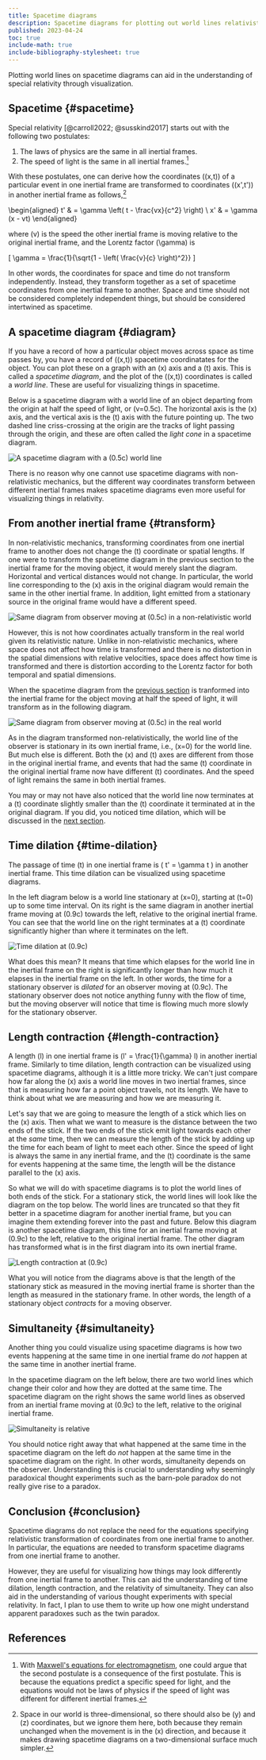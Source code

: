 ```yaml
---
title: Spacetime diagrams
description: Spacetime diagrams for plotting out world lines relativistically.
published: 2023-04-24
toc: true
include-math: true
include-bibliography-stylesheet: true
---
```


Plotting world lines on spacetime diagrams can aid in the understanding of
special relativity through visualization.

## Spacetime {#spacetime}

Special relativity [@carroll2022; @susskind2017] starts out with
the following two postulates:

1.   The laws of physics are the same in all inertial frames.
2.   The speed of light is the same in all inertial frames.[^maxwell]

[^maxwell]: With [Maxwell's equations for electromagnetism],
one could argue that the second postulate is a consequence of the first postulate.
This is because the equations predict a specific speed for light,
and the equations would not be laws of physics
if the speed of light was different for different inertial frames.

With these postulates, one can derive how the coordinates \((x,t)\)
of a particular event in one inertial frame are transformed
to coordinates \((x',t')\) in another inertial frame as follows,[^ignored-yz]

\begin{aligned}
t' & = \gamma \left( t - \frac{vx}{c^2} \right) \\
x' & = \gamma (x - vt)
\end{aligned}

where \(v\) is the speed the other inertial frame is moving relative to the original inertial frame,
and the Lorentz factor \(\gamma\) is

\[ \gamma = \frac{1}{\sqrt{1 - \left( \frac{v}{c} \right)^2}} \]

[^ignored-yz]: Space in our world is three-dimensional, so there should also
be \(y\) and \(z\) coordinates, but we ignore them here, both because they
remain unchanged when the movement is in the \(x\) direction,
and because it makes drawing spacetime diagrams on a two-dimensional
surface much simpler.

In other words, the coordinates for space and time do not transform independently.
Instead, they transform together as a set of spacetime coordinates from one inertial frame to another.
Space and time should not be considered completely independent things,
but should be considered intertwined as spacetime.

## A spacetime diagram {#diagram}

If you have a record of how a particular object moves across space as time passes by,
you have a record of \((x,t)\) spacetime coordinatates for the object.
You can plot these on a graph with an \(x\) axis and a \(t\) axis.
This is called a _spacetime diagram_, and the plot of the \((x,t)\) coordinates
is called a _world line_.  These are useful for visualizing things in spacetime.

Below is a spacetime diagram with a world line of an object departing from the origin at
half the speed of light, or \(v=0.5c\).  The horizontal axis is the \(x\) axis,
and the vertical axis is the \(t\) axis with the future pointing up.
The two dashed line criss-crossing at the origin
are the tracks of light passing through the origin, and these are often called
the _light cone_ in a spacetime diagram.

![A spacetime diagram with a \(0.5c\) world line](/diagrams/article/relativity/diagrams/worldline.svg)

There is no reason why one cannot use spacetime diagrams with non-relativistic mechanics,
but the different way coordinates transform between different inertial frames
makes spacetime diagrams even more useful for visualizing things in relativity.

## From another inertial frame {#transform}

In non-relativistic mechanics, transforming coordinates from one inertial frame
to another does not change the \(t\) coordinate or spatial lengths.
If one were to transform the spacetime diagram in the previous section to the inertial
frame for the moving object, it would merely slant the diagram.
Horizontal and vertical distances would not change.
In particular, the world line corresponding to the \(x\) axis
in the original diagram would remain the same in the other inertial frame.
In addition, light emitted from a stationary source in the original frame
would have a different speed.

![Same diagram from observer moving at \(0.5c\) in a non-relativistic world](/diagrams/article/relativity/diagrams/worldline-nonrelativistic.svg)

However, this is not how coordinates actually transform in the real world given its relativistic nature.
Unlike in non-relativistic mechanics, where space does not affect how time is transformed
and there is no distortion in the spatial dimensions with relative velocities,
space does affect how time is transformed and there is distortion according to the Lorentz factor
for both temporal and spatial dimensions.

When the spacetime diagram from the [previous section](#diagram) is tranformed into
the inertial frame for the object moving at half the speed of light, it will transform
as in the following diagram.

![Same diagram from observer moving at \(0.5c\) in the real world](/diagrams/article/relativity/diagrams/worldline-50.svg)

As in the diagram transformed non-relativistically, the world line of the observer is stationary
in its own inertial frame, i.e., \(x=0\) for the world line.  But much else is different.
Both the \(x\) and \(t\) axes are different from those in the original inertial frame,
and events that had the same \(t\) coordinate in the original inertial frame now have
different \(t\) coordinates.  And the speed of light remains the same in both inertial frames.

You may or may not have also noticed that the world line now terminates at a \(t\) coordinate
slightly smaller than the \(t\) coordinate it terminated at in the original diagram.
If you did, you noticed time dilation, which will be discussed in the [next section](#time-dilation).

## Time dilation {#time-dilation}

The passage of time \(t\) in one inertial frame is \( t' = \gamma t \) in another inertial frame.
This time dilation can be visualized using spacetime diagrams.

In the left diagram below is a world line stationary at \(x=0\),
starting at \(t=0\) up to some time interval.
On its right is the same diagram in another inertial frame moving at \(0.9c\)
towards the left, relative to the original inertial frame.
You can see that the world line on the right terminates at a \(t\) coordinate
significantly higher than where it terminates on the left.

![Time dilation at \(0.9c\)](/diagrams/article/relativity/diagrams/time-dilation.svg)

What does this mean?  It means that time which elapses for the world line
in the inertial frame on the right is significantly longer than how much it
elapses in the inertial frame on the left.  In other words, the time for
a stationary observer is _dilated_ for an observer moving at \(0.9c\).
The stationary observer does not notice anything funny with the flow
of time, but the moving observer will notice that time is flowing much
more slowly for the stationary observer.

## Length contraction {#length-contraction}

A length \(l\) in one inertial frame is \(l' = \frac{1}{\gamma} l\) in another inertial frame.
Similarly to time dilation, length contraction can be visualized using spacetime diagrams,
although it is a little more tricky.
We can't just compare how far along the \(x\) axis a world line moves in two inertial frames,
since that is measuring how far a point object travels, not its length.
We have to think about what we are measuring and how we are measuring it.

Let's say that we are going to measure the length of a stick which lies on the \(x\) axis.
Then what we want to measure is the distance between the two ends of the stick.
If the two ends of the stick emit light towards each other at the _same_ time,
then we can measure the length of the stick by adding up the time for each beam of light
to meet each other.  Since the speed of light is always the same in any inertial frame,
and the \(t\) coordinate is the same for events happening at the same time,
the length will be the distance parallel to the \(x\) axis.

So what we will do with spacetime diagrams is to plot the world lines of both ends
of the stick.  For a stationary stick, the world lines will look like the diagram
on the top below.  The world lines are truncated so that they fit better in a
spacetime diagram for another inertial frame, but you can imagine them extending
forever into the past and future.  Below this diagram is another spacetime diagram,
this time for an inertial frame moving at \(0.9c\) to the left,
relative to the original inertial frame.  The other diagram has transformed
what is in the first diagram into its own inertial frame.

![Length contraction at \(0.9c\)](/diagrams/article/relativity/diagrams/length-contraction.svg)

What you will notice from the diagrams above is that the length of the stationary stick
as measured in the moving inertial frame is shorter than the length as measured in the
stationary frame.  In other words, the length of a stationary object _contracts_
for a moving observer.

## Simultaneity {#simultaneity}

Another thing you could visualize using spacetime diagrams is how two events
happening at the same time in one inertial frame do _not_ happen at the same time
in another inertial frame.

In the spacetime diagram on the left below, there are two world lines which change
their color and how they are dotted at the same time.  The spacetime diagram on
the right shows the same world lines as observed from an inertial frame moving
at \(0.9c\) to the left, relative to the original inertial frame.

![Simultaneity is relative](/diagrams/article/relativity/diagrams/simultaneity.svg)

You should notice right away that what happened at the same time in the
spacetime diagram on the left do _not_ happen at the same time in the spacetime
diagram on the right.  In other words, simultaneity depends on the observer.
Understanding this is crucial to understanding why seemingly paradoxical
thought experiments such as the barn-pole paradox do not really give rise
to a paradox.

## Conclusion {#conclusion}

Spacetime diagrams do not replace the need for the equations specifying
relativistic transformation of coordinates from one inertial frame to another.
In particular, the equations are needed to transform spacetime diagrams
from one inertial frame to another.

However, they are useful for visualizing how things may look differently
from one inertial frame to another.  This can aid the understanding of
time dilation, length contraction, and the relativity of simultaneity.
They can also aid in the understanding of various thought experiments
with special relativity.  In fact, I plan to use them to write up how
one might understand apparent paradoxes such as the twin paradox.

## References



<!-- List of reference links -->

[Maxwell's equations for electromagnetism]: https://www.maxwells-equations.com/
